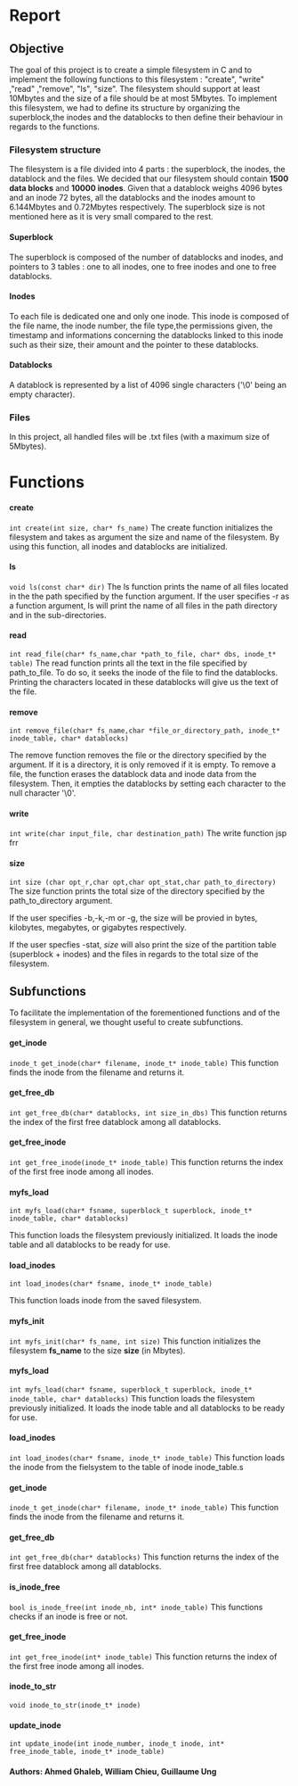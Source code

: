 # Report

## Objective

The goal of this project is to create a simple filesystem in C and to implement the following functions to this filesystem : "create", "write" ,"read" ,"remove", "ls", "size".
The filesystem should support at least 10Mbytes and the size of a file should be at most 5Mbytes.
To implement this filesystem, we had to define its structure by organizing the superblock,the inodes and the datablocks to then define their behaviour in regards to the functions.


### Filesystem structure

The filesystem is a file divided into 4 parts : the superblock, the inodes, the datablock and the files. We decided that our filesystem should contain **1500 data blocks** and **10000 inodes**. Given that a datablock weighs 4096 bytes and an inode 72 bytes, all the datablocks and the inodes amount to 6.144Mbytes and 0.72Mbytes respectively. The superblock size is not mentioned here as it is very small compared to the rest.


#### Superblock
The superblock is composed of the number of datablocks and inodes, and pointers to 3 tables : one to all inodes, one to free inodes and one to free datablocks.


#### Inodes
To each file is dedicated one and only one inode. This inode is composed of the file name, the inode number, the file type,the permissions given, the timestamp and informations concerning the datablocks linked to this inode such as their size, their amount and the pointer to these datablocks.

#### Datablocks
A datablock is represented by a list of 4096 single characters ('\0' being an empty character).


### Files
In this project, all handled files will be .txt files (with a maximum size of 5Mbytes).


Functions
===============

#### create
`int create(int size, char* fs_name)`
The create function initializes the filesystem and takes as argument the size and name of the filesystem. By using this function, all inodes and datablocks are initialized.

#### ls
`void ls(const char* dir)`
The ls function prints the name of all files located in the the path specified by the function argument. 
If the user specifies -r as a function argument, ls will print the name of all files in the path directory and in the sub-directories.

#### read

`int read_file(char* fs_name,char *path_to_file, char* dbs, inode_t* table)`
The read function prints all the text in the file specified by path_to_file. 
To do so, it seeks the inode of the file to find the datablocks. Printing the characters located in these datablocks will give us the text of the file. 

#### remove
`int remove_file(char* fs_name,char *file_or_directory_path, inode_t* inode_table, char* datablocks)`

The remove function removes the file or the directory specified by the argument. If it is a directory, it is only removed if it is empty. 
To remove a file, the function erases the datablock data and inode data from the filesystem. Then, it empties the datablocks by setting each character to the null character '\0'.

#### write
`int write(char input_file, char destination_path)`
The write function jsp frr 

#### size 
`int size (char opt_r,char opt,char opt_stat,char path_to_directory)`
The size function prints the total size of the directory specified by the path_to_directory argument.

If the user specifies -b,-k,-m or -g, the size will be provied in bytes, kilobytes, megabytes, or gigabytes respectively.

If the user specfies -stat, *size* will also print the size of the partition table (superblock + inodes) and the files in regards to the total size of the filesystem.

## Subfunctions

To facilitate the implementation of the forementioned functions and of the filesystem in general, we thought useful to create subfunctions.

#### get_inode
`inode_t get_inode(char* filename, inode_t* inode_table)`
This function finds the inode from the filename and returns it.

#### get_free_db
`int get_free_db(char* datablocks, int size_in_dbs)`
This function returns the index of the first free datablock among all datablocks.

#### get_free_inode
`
int get_free_inode(inode_t* inode_table)
`
This function returns the index of the first free inode among all inodes.

#### myfs_load
`int myfs_load(char* fsname, superblock_t superblock, inode_t* inode_table, char* datablocks)`

This function loads the filesystem previously initialized. It loads the inode table and all datablocks to be ready for use.

#### load_inodes
`int load_inodes(char* fsname, inode_t* inode_table)`

This function loads inode from the saved filesystem.

#### myfs_init
`
int myfs_init(char* fs_name, int size)
`
This function initializes the filesystem **fs_name** to the size **size** (in Mbytes).

#### myfs_load
`
int myfs_load(char* fsname, superblock_t superblock, inode_t* inode_table, char* datablocks)
`
This function loads the filesystem previously initialized. It loads the inode table and all datablocks to be ready for use.

#### load_inodes
`
int load_inodes(char* fsname, inode_t* inode_table)
`
This function loads the inode from the fielsystem to the table of inode inode_table.s
#### get_inode
`
inode_t get_inode(char* filename, inode_t* inode_table)
`
This function finds the inode from the filename and returns it.

#### get_free_db
`
int get_free_db(char* datablocks)
`
This function returns the index of the first free datablock among all datablocks.

#### is_inode_free
`
bool is_inode_free(int inode_nb, int* inode_table)
`
This functions checks if an inode is free or not.

#### get_free_inode
`
int get_free_inode(int* inode_table)
`
This function returns the index of the first free inode among all inodes.

#### inode_to_str
`
void inode_to_str(inode_t* inode)
`

#### update_inode
`
int update_inode(int inode_number, inode_t inode, int* free_inode_table, inode_t* inode_table)
`
#### Authors: Ahmed Ghaleb, William Chieu, Guillaume Ung